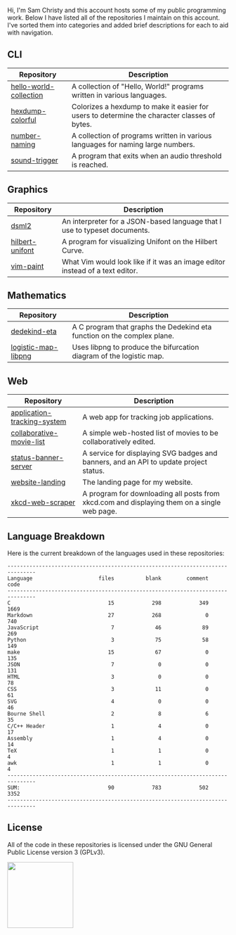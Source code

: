 Hi, I'm Sam Christy and this account hosts some of my public programming work.
Below I have listed all of the repositories I maintain on this account. I've
sorted them into categories and added brief descriptions for each to aid with
navigation.

## CLI
|Repository                                                                                  |Description                                                                                 |
|--------------------------------------------------------------------------------------------|--------------------------------------------------------------------------------------------|
|[hello-world-collection](https://github.com/samchristywork/hello-world-collection)          |A collection of "Hello, World!" programs written in various languages.                      |
|[hexdump-colorful](https://github.com/samchristywork/hexdump-colorful)                      |Colorizes a hexdump to make it easier for users to determine the character classes of bytes.|
|[number-naming](https://github.com/samchristywork/number-naming)                            |A collection of programs written in various languages for naming large numbers.             |
|[sound-trigger](https://github.com/samchristywork/sound-trigger)                            |A program that exits when an audio threshold is reached.                                    |

## Graphics
|Repository                                                                                  |Description                                                                                 |
|--------------------------------------------------------------------------------------------|--------------------------------------------------------------------------------------------|
|[dsml2](https://github.com/samchristywork/dsml2)                                            |An interpreter for a JSON-based language that I use to typeset documents.                   |
|[hilbert-unifont](https://github.com/samchristywork/hilbert-unifont)                        |A program for visualizing Unifont on the Hilbert Curve.                                     |
|[vim-paint](https://github.com/samchristywork/vim-paint)                                    |What Vim would look like if it was an image editor instead of a text editor.                |

## Mathematics
|Repository                                                                                  |Description                                                                                 |
|--------------------------------------------------------------------------------------------|--------------------------------------------------------------------------------------------|
|[dedekind-eta](https://github.com/samchristywork/dedekind-eta)                              |A C program that graphs the Dedekind eta function on the complex plane.                     |
|[logistic-map-libpng](https://github.com/samchristywork/logistic-map-libpng)                |Uses libpng to produce the bifurcation diagram of the logistic map.                         |

## Web
|Repository                                                                                  |Description                                                                                 |
|--------------------------------------------------------------------------------------------|--------------------------------------------------------------------------------------------|
|[application-tracking-system](https://github.com/samchristywork/application-tracking-system)|A web app for tracking job applications.                                                    |
|[collaborative-movie-list](https://github.com/samchristywork/collaborative-movie-list)      |A simple web-hosted list of movies to be collaboratively edited.                            |
|[status-banner-server](https://github.com/samchristywork/status-banner-server)              |A service for displaying SVG badges and banners, and an API to update project status.       |
|[website-landing](https://github.com/samchristywork/website-landing)                        |The landing page for my website.                                                            |
|[xkcd-web-scraper](https://github.com/samchristywork/xkcd-web-scraper)                      |A program for downloading all posts from xkcd.com and displaying them on a single web page. |

## Language Breakdown

<p>
Here is the current breakdown of the languages used in these repositories:
</p>

```
-------------------------------------------------------------------------------
Language                     files          blank        comment           code
-------------------------------------------------------------------------------
C                               15            298            349           1669
Markdown                        27            268              0            740
JavaScript                       7             46             89            269
Python                           3             75             58            149
make                            15             67              0            135
JSON                             7              0              0            131
HTML                             3              0              0             78
CSS                              3             11              0             61
SVG                              4              0              0             46
Bourne Shell                     2              8              6             35
C/C++ Header                     1              4              0             17
Assembly                         1              4              0             14
TeX                              1              1              0              4
awk                              1              1              0              4
-------------------------------------------------------------------------------
SUM:                            90            783            502           3352
-------------------------------------------------------------------------------
```

## License

All of the code in these repositories is licensed under the GNU General Public
License version 3 (GPLv3).

[<img src="https://s-christy.com/status-banner-service/GPLv3_Logo.svg" width="150" />](https://www.gnu.org/licenses/gpl-3.0.en.html)
